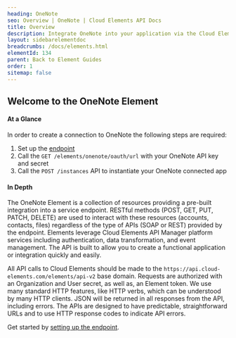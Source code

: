 ```yaml
---
heading: OneNote
seo: Overview | OneNote | Cloud Elements API Docs
title: Overview
description: Integrate OneNote into your application via the Cloud Elements APIs.
layout: sidebarelementdoc
breadcrumbs: /docs/elements.html
elementId: 134
parent: Back to Element Guides
order: 1
sitemap: false
---
```


## Welcome to the OneNote Element


#### At a Glance

In order to create a connection to OneNote the following steps are required:

1. Set up the [endpoint](onenote-endpoint-setup.html)
2. Call the `GET /elements/onenote/oauth/url` with your OneNote API key and secret
3. Call the `POST /instances` API to instantiate your OneNote connected app

#### In Depth

The OneNote Element is a collection of resources providing a pre-built integration into a service endpoint. RESTful methods (POST, GET, PUT, PATCH, DELETE) are used to interact with these resources (accounts, contacts, files) regardless of the type of APIs (SOAP or REST) provided by the endpoint. Elements leverage Cloud Elements API Manager platform services including authentication, data transformation, and event management.  The API is built to allow you to create a functional application or integration quickly and easily.

All API calls to Cloud Elements should be made to the `https://api.cloud-elements.com/elements/api-v2` base domain. Requests are authorized with an Organization and User secret, as well as, an Element token.  We use many standard HTTP features, like HTTP verbs, which can be understood by many HTTP clients. JSON will be returned in all responses from the API, including errors. The APIs are designed to have predictable, straightforward URLs and to use HTTP response codes to indicate API errors.

Get started by [setting up the endpoint](onenote-endpoint-setup.html).
